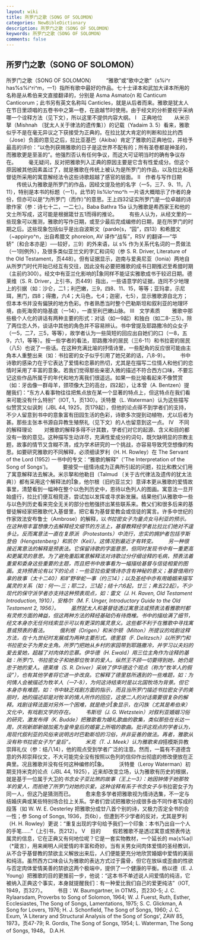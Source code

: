 ```yaml
---
layout: wiki
title: 所罗门之歌（SONG OF SOLOMON）
categories: NewBibleDictionary
description: 所罗门之歌（SONG OF SOLOMON）
keywords: 所罗门之歌（SONG OF SOLOMON）
comments: false
---
```


## 所罗门之歌（SONG OF SOLOMON）



所罗门之歌（SONG OF SOLOMON）
　　“雅歌”或“歌中之歌”（s%i^r has%s%i^ri^m，一1）指所有歌中最好的作品。七十士译本和武加大译本所用的名称是从希伯来文直接翻译的，分别是 Asma Asmato{n 和 Canticum Canticorum；此书另有英文名称叫 Canticles，就是从后者而来。雅歌是犹太人在节日里颂唱的五卷书中之第一卷，在逾越节时使用。由于经文的分析要视乎采纳哪一个诠释方法（见下文），所以这里不提供内容大纲。
Ⅰ　正典地位
　　从米示拏（Mishnah 〔犹太人关于律法的遗传集〕）的记载（Yadaim 3. 5）看来，雅歌似乎不是在毫无异议之下获接受为正典的。在拉比犹大肯定的判断和拉比约西（Jose）负面的意见之后，拉比亚基巴（Akiba）肯定了雅歌的正典地位，并给予最高的评价：“以色列获赐雅歌的日子是这世界不配有的；所有圣卷都是神圣的，而雅歌更是至圣的”。他强烈否认有任何争议，而这大可证明当时的确有争议存在。
　　毫无疑问，反对把雅歌列入正典的原因主要是它含有性爱成分。但这个原因被其他因素盖过了，就是雅歌在传统上被认为是所罗门的作品，以及拉比和基督徒所采用的寓意解经法令这些诗歌超越了感官的层面。
Ⅱ　作者与写作日期
　　传统认为雅歌是所罗门的作品，因经文提及他的名字（一5，三7、9、11，八11），特别是本书的标题（一1）。此节的 lis%lo^mo^h 一片语大概暗示了作者的身份，但亦可以是“为所罗门（而作）”的意思。王上四32证实所罗门是一位卓越的诗歌作家（参：诗七十二，一二七）。Baba Bathra 15a 认为雅歌是希西家王和他的文士所写成，这可能是根据箴廿五1而得的推论。
　　有些人认为，从经文里的一些现象可以推测，雅歌的写作日期，或至少最后完成编修的日期，是在所罗门的时期之后。这些现象包括似乎是出自波斯文（parde{s，“园”，四13）和希腊文（~appiryo^n，出自希腊文 phoreion, AV 译作“战车”，RSV 的翻译──“华轿”〔和合本亦是〕──较好，三9）的外来语，以 s% 作为关系代名词的一贯做法（一1则例外），及很多类似亚兰文的字汇和词句（参 S. R. Driver, Literature of the Old Testament，页448）。但有证据显示，迦南与爱奥尼亚（Ionia）两地自从所罗门时代开始已经互有交往，因此没有必要把雅歌的成书日期推迟至希腊时期（主前约300）。经文中有亚兰化影响的象同样不能证实雅歌成书于较迟日期。德莱维（S. R. Driver，上引书，页449）指出，一些语意学的证据，连同不少地理上的引据（如：沙仑，二1；利巴嫩，三9，四8、11、15，等等；亚玛拿，示尼珥，黑门，四8；得撒，六4；大马色，七4；迦密，七5），显示雅歌源自北方；但本本书并没有偏狭的地方色彩。作者熟悉当时整个巴勒斯坦和叙利亚的地理环境，由死海旁的隐基底（一14），一直至利巴嫩山脉。
Ⅲ　文学素质
　　雅歌中那些极个人化的讲话有两种主要的形式：对话（如一9起）和独白（如二8-三5）。除了两位恋人外，谈话中其他的角色并不容易辨认。书中曾提及耶路撒冷的众女子（一5，二7，三5，等等），故学者认为一些简短的回应出自她们的口（一8，五9，六1，等等）。按一些学者的看法，耶路撒冷的居民（三6-11）和书拉密的居民（八5）也说了一些话。在这种充满比喻的抒情诗里，一些配角的反应很可能由主角本人重整出来（如：书拉密的女子似乎引用了她兄弟的话，八8-9）。
　　书中诗歌的感染力在于它表达了爱情和恋慕的热切，尤其是在描写二位情人和他们的恋情时采用了丰富的意象。若我们觉得那些亲密入微的描述不符合西方口味，不要忘记这些作品所属于的年代和地方离我们很遥远。如果一些比喻看起来不像赞赏（如：牙齿像一群母羊，颈项像大卫的高台，四2起），让本曾（A. Bentzen）提醒我们：“东方人看事物往往把焦点放在某一个显著的特点上，但这特点在我们看来可能没有什么特别”（IOT,
1，页130）。沃特曼（L. Waterman）认为这些描写似赞赏又似讽刺（JBL
44, 1925，页179起），但他的论点得不到学者们的支持，不少人留意到书中的意象富有田园生活的色彩，诗歌多次提到动植物，尤以后者为甚。那些主张本书源自异教生殖祭礼（见下文）的人也留意到这一点。
Ⅳ　不同的解释理论
　　对雅歌的解释多得不计其数，学者们对它的起源、含义和目的都没有一致的意见。这种描写生动详尽，充满性爱成分的词句，既欠缺明显的宗教主题，故事的情节又含糊不清，成为学术研究的一个挑战，亦容易导致凭空想像的构思。如要研究雅歌的不同解释，必须细读罗利（H. H. Rowley）在 The Servant of the Lord (1952) 一书中的专文：“雅歌的解释”（'The Interpretation of the
Song of Songs')。
　　要接受一组情诗成为正典所引起的问题，拉比和教父们用了寓意解释法去解决。米示拏和他勒目（Talmud 〔关于古代律法及遗传的犹太法典〕）都有采用这个解释法的象，他尔根〔旧约亚兰文〕意译本更从雅歌的爱情故事里，清楚看到一幅神在整个以色列历史中，恩待以色列人的图画。寓意法一旦开始盛行，拉比们便互相竞逐，尝试加以发挥或寻求新发展。结果他们从雅歌中一些与以色列历史看来完全无关的部分也勉强挤出某些联系来。教父们和很多后来的基督徒解经家把雅歌代入基督里，把它看为基督爱教会或信徒的寓言。许多中世纪的作家效法安布鲁士（Ambrose）的解释，以*书拉密女子为童贞女马利亚的预示。在这种用丰富想像力去解释经文细节的方法上，基督教释经学者比拉比们绝对不遑多让。反而寓意法一直在复原派（Protestants）中流行，忠实的拥护者包括亨斯登伯（Hengstenberg）和凯尔（Keil）。这情况到最近才有转变。
　　另一种很接近寓意法的解释是预表法。它保留诗歌的字面意思，但同时发现书中有一重更高和更属灵的意思。为了避免重蹈寓意解释法对诗歌过分仔细诠释的毛病，预表法着重爱和委身这些重要的主题，而且把书中故事看为一幅描绘基督与信徒相爱的图画。支持预表论有以下的论点：一些亚拉伯爱情诗亦含有神秘的意义；基督借用约拿的故事（太十二40）和旷野举蛇一事（约三14）；以及圣经中亦有用婚姻来描写属灵的关系（如：何一-三；耶二2，三1起；结十六6起，廿三；弗五22起）。不少现代的保守派学者亦支持这种预表观点，如：雷文（J. H. Raven, Old Testament Introduction, 1910），安格尔（M. F. Unger, Introductory Guide to the Old Testament 2,
1956）。
　　虽然犹太人和基督徒透过寓意法或预表法看雅歌时都有灵修方面的裨益，但这两种方法的释经基础仍有待商榷。书中的描绘满了细节，经文本身亦无任何线索显示可以有更深的属灵意义。这些都不利于在雅歌中寻找寓意或预表的看法。
　　俄利根（Origen）和米尔顿（Milton）所提议的戏剧诠释方法，在十九世纪时发展成为两种主要形式。德里慈（F. Delitzsch）以所罗门和书拉密女子为男女主角。所罗门把她从乡村的家园带到耶路撒冷，并学习以夫妇的爱去爱她，超越了对肉体的恋慕。伊华德（H. Ewald）用三位主角作为诠释的基础：所罗门、书拉密女子和她那位牧羊的爱人。纵然王不顾一切要得到她，她仍是忠于她的爱人。德莱维（S. R. Driver）采纳了伊华德这个观点（称为“牧羊人的假设”），也有其他学者将它进一步改良。它解释了德里慈所遇到的一些难题，如：为何情人会被描述为牧羊人（一7-8），为何这诗结束时是以北国牧场为背景。但它本身亦有难题，如：书中缺乏戏剧方面的指示，而且当所罗门描述书拉密女子的美丽时，她的描述却是对牧羊的情人所作的回应，这使二人的对话需要很复杂的解释。戏剧诠释法面对另外一个困难，就是绝少象显示，在闪族（尤其是希伯来）文化中，有戏剧文学的存在。
　　韦斯坦（J. G. Wetzstein）对叙利亚婚姻习俗的研究，激发布得（K. Budde）把雅歌看为婚礼歌曲的歌集，类似那些在长达一周，庆祝新郎新娘加冕为皇帝皇后的婚宴上所唱的歌曲。批评这观点的学者认为，用现代叙利亚的风俗来说明古时巴勒斯坦的习俗，并非妥善的做法。再者，雅歌从没有称书拉密女子为“皇后”。
　　米克（T. J. Meek）认为雅歌来自*搭模斯异教崇拜礼仪（参：结八14），他的观点受到学者广泛的注意。然而，一篇有不道德含意的外邦崇拜仪文，不大可能完全没有按照以色列的信仰作出彻底的修改便放在正典里。况且雅歌并没有任何这种编修的象。
　　沃特曼（Leroy Waterman）初期支持米克的论点（JBL
44, 1925），近来却改变立场，认为雅歌有历史的根据，就是基于一位属于大卫的*书念女子亚比煞的故事（王上一3）：她因钟情于她那牧羊的爱人，而拒绝了所罗门对她的示爱。这种诠释有系于书念女子与*书拉密女子为同一人，但这乃是猜测而已。
　　愈来愈多学者把雅歌视为情诗选集，不一定与结婚庆典或某些特别场合拉上关系。学者们尝试把雅歌分成很多由不同作者写成的段落（如 W. W. E. Oesterley 把雅歌分成廿八首个别的诗，又极力否定全书的合一性；参 Song of Songs, 1936，页6b），但遭到不少学者的反对，尤其是罗利（H. H. Rowley）更说：“重复出现的字句给予我们一个印象：本书乃出自一个人的手笔……”（上引书，页212）。
Ⅴ　目的
　　假若雅歌不是透过寓意或预表传达属灵的信息，它在正典又有何地位呢？它是一套实物教材，一个延长的 ma{s%a{l （*箴言），用来阐明人间爱情的丰富和奇妙。当有关男女间肉体爱情的圣经教训，从不合乎基督教的禁欲主义解放出来后，人们便能更充分地欣赏婚姻中爱情的美丽和纯洁。虽然西方口味会认为雅歌的表达方式过于露骨，但它在放纵或歪曲的性欲与否定肉体爱情美善的禁欲这两个极端中，提供了一个健康的平衡。杨以德（E. J. Young）把雅歌的目的更推前一步，他说：“这本书不单述说人间爱情的纯洁，它被纳入正典这个事实，本身就提醒我们：有一种爱比我们自己的爱更纯洁”（IOT,
1949，页327）。
　　书目：W. Baumgartner, in OTMS，页230-5; J. C. Rylaarsdam, Proverbs to Song of Solomon, 1964; W. J.
Fuerst, Ruth, Esther, Ecclesiastes, The
Song of Songs, Lamentations, 1975; S. C. Glickman, A Song for Lovers, 1976; H. J. Schonfield, The Song of Songs, 1960; J. C. Exum, 'A Literary and Structural Analysis of
the Song of Songs', ZAW 85, 1973，页47-79; R. Gordis, The Song of Songs, 1954; L. Waterman, The Song of Songs, 1948。
D.A.H.




